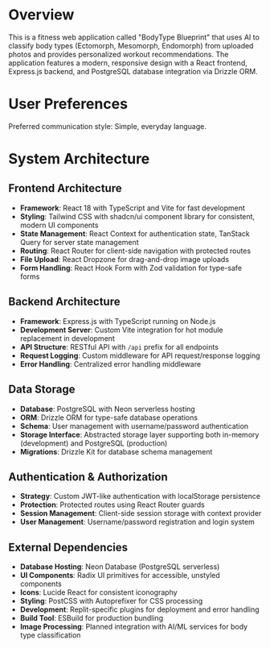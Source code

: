 # Overview

This is a fitness web application called "BodyType Blueprint" that uses AI to classify body types (Ectomorph, Mesomorph, Endomorph) from uploaded photos and provides personalized workout recommendations. The application features a modern, responsive design with a React frontend, Express.js backend, and PostgreSQL database integration via Drizzle ORM.

# User Preferences

Preferred communication style: Simple, everyday language.

# System Architecture

## Frontend Architecture
- **Framework**: React 18 with TypeScript and Vite for fast development
- **Styling**: Tailwind CSS with shadcn/ui component library for consistent, modern UI components
- **State Management**: React Context for authentication state, TanStack Query for server state management
- **Routing**: React Router for client-side navigation with protected routes
- **File Upload**: React Dropzone for drag-and-drop image uploads
- **Form Handling**: React Hook Form with Zod validation for type-safe forms

## Backend Architecture
- **Framework**: Express.js with TypeScript running on Node.js
- **Development Server**: Custom Vite integration for hot module replacement in development
- **API Structure**: RESTful API with `/api` prefix for all endpoints
- **Request Logging**: Custom middleware for API request/response logging
- **Error Handling**: Centralized error handling middleware

## Data Storage
- **Database**: PostgreSQL with Neon serverless hosting
- **ORM**: Drizzle ORM for type-safe database operations
- **Schema**: User management with username/password authentication
- **Storage Interface**: Abstracted storage layer supporting both in-memory (development) and PostgreSQL (production)
- **Migrations**: Drizzle Kit for database schema management

## Authentication & Authorization
- **Strategy**: Custom JWT-like authentication with localStorage persistence
- **Protection**: Protected routes using React Router guards
- **Session Management**: Client-side session storage with context provider
- **User Management**: Username/password registration and login system

## External Dependencies
- **Database Hosting**: Neon Database (PostgreSQL serverless)
- **UI Components**: Radix UI primitives for accessible, unstyled components
- **Icons**: Lucide React for consistent iconography
- **Styling**: PostCSS with Autoprefixer for CSS processing
- **Development**: Replit-specific plugins for deployment and error handling
- **Build Tool**: ESBuild for production bundling
- **Image Processing**: Planned integration with AI/ML services for body type classification